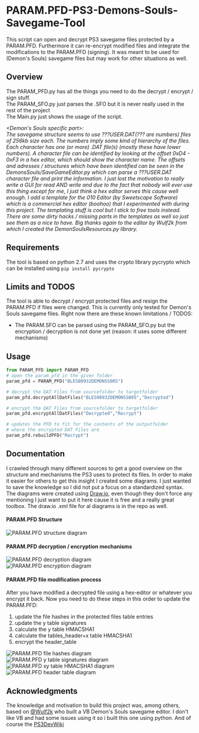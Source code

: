 # PARAM.PFD-PS3-Demons-Souls-Savegame-Tool
This script can open and decrypt PS3 savegame files protected by a PARAM.PFD. Furthermore it can re-encrypt modified files and integrate the modifications to the PARAM.PFD (signing). It was meant to be used for (Demon's Souls) savegame files but may work for other situations as well.

## Overview
The PARAM_PFD.py has all the things you need to do the decrypt / encrypt / sign stuff.  
The PARAM_SFO.py just parses the .SFO but it is never really used in the rest of the project  
The Main.py just shows the usage of the script.    
  
_<Demon's Souls specific part>:_   
_The savegame structure seems to use ???USER.DAT(??? are numbers) files of 256kb size each. The numbers imply some kind of hierarchy of the files. Each character has one (or more) .DAT file(s) (mostly these have lower numbers). A character file can be identified by looking at the offset 0xD4 - 0xF3 in a hex editor, which should show the character name. The offsets and adresses / structures which have been identified can be seen in the DemonsSouls/SaveGameEditor.py which can parse a ???USER.DAT character file and print the information. I just lost the motivation to really write a GUI for read AND write and due to the fact that nobody will ever use this thing except for me, I just think a hex editor serves this cause well enough. I add a template for the 010 Editor (by Sweetscape Software) which is a commercial hex editor (boohoo) that I experimented with during this project. The templating stuff is cool but I stick to free tools instead. There are some dirty hacks / missing parts in the templates as well so just see them as a nice to have. Big thanks again to the editor by Wulf2k from which I created the DemonSoulsResources.py library._  

## Requirements 
The tool is based on python 2.7 and uses the crypto library pycrypto which can be installed using `pip install pycrypto`
## Limits and TODOS
The tool is able to decrypt / encrypt protected files and resign the PARAM.PFD if files were changed. This is currently only tested for Demon's Souls savegame files. Right now there are these known limitations / TODOS:
* The PARAM.SFO can be parsed using the PARAM_SFO.py but the encryption / decryption is not done yet (reason: it uses some different mechanisms)

## Usage
``` python
from PARAM_PFD import PARAM_PFD
# open the param_pfd in the given folder
param_pfd = PARAM_PFD("BLES00932DEMONSS005")

# decrypt the DAT Files from sourcefolder to targetfolder
param_pfd.decryptAllDatFiles("BLES00932DEMONSS005","Decrypted")

# encrypt the DAT Files from sourcefolder to targetfolder
param_pfd.encryptAllDatFiles("Decrypted","Recrypt")

# updates the PFD to fit for the contents of the outputfolder 
# where the encrypted DAT Files are  
param_pfd.rebuildPFD("Recrypt")

```

## Documentation
I crawled through many different sources to get a good overview on the structure and mechanisms the PS3 uses to protect its files. In order to make it easier for others to get this insight I created some diagrams. I just wanted to save the knowledge so I did not put a focus on a standardized syntax. The diagrams were created using [Draw.io](http://www.draw.io), even though they don't force any mentioning I just want to put it here cause it is free and a really great toolbox. The draw.io .xml file for al diagrams is in the repo as well.  

#### PARAM.PFD Structure
![PARAM.PFD structure diagram](documentation/daw.io%20diagrams/pfdstructure.svg)  
#### PARAM.PFD decryption / encryption mechanisms
![PARAM.PFD decryption diagram](documentation/daw.io%20diagrams/decryption%20and%20encryption%20mechanisms/decrypt.svg)  
![PARAM.PFD encryption diagram](documentation/daw.io%20diagrams/decryption%20and%20encryption%20mechanisms/encrypt.svg)  
#### PARAM.PFD file modification process
After you have modified a decrypted file using a hex-editor or whatever you encrypt it back. Now you need to do these steps in this order to update the PARAM.PFD:
1. update the file hashes in the protected files table entries
1. update the y table signatures
1. calculate the y table HMACSHA1
1. calculate the tables_header+x table HMACSHA1
1. encrypt the header_table

![PARAM.PFD file hashes diagram](documentation/daw.io%20diagrams/PARAM.PFD%20rebuild%20process/filehashes.svg) 
![PARAM.PFD y table signatures diagram](documentation/daw.io%20diagrams/PARAM.PFD%20rebuild%20process/ytablesigs.svg) 
![PARAM.PFD xy table HMACSHA1 diagram](documentation/daw.io%20diagrams/PARAM.PFD%20rebuild%20process/xytablehmac.svg) 
![PARAM.PFD header table diagram](documentation/daw.io%20diagrams/PARAM.PFD%20rebuild%20process/headertable.svg) 



## Acknowledgments
The knowledge and motivation to build this project was, among others, based on [@Wulf2k](http://www.github.com/Wulf2k) who built a VB Demon's Souls savegame editor. I don't like VB and had some issues using it so i built this one using python. And of course the [PS3DevWiki](http://www.psdevwiki.com/ps3/)
